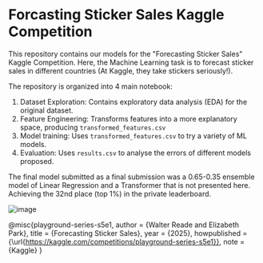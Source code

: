 # Forcasting Sticker Sales Kaggle Competition

This repository contains our models for the "Forecasting Sticker Sales" Kaggle Competition. Here, the Machine Learning task is to forecast sticker sales in different countries (At Kaggle, they take stickers seriously!).

The repository is organized into 4 main notebook:

1. Dataset Exploration: Contains exploratory data analysis (EDA) for the original dataset. 
2. Feature Engineering: Transforms features into a more explanatory space, producing `transformed_features.csv`
3. Model training: Uses `transformed_features.csv` to try a variety of ML models.
4. Evaluation: Uses `results.csv` to analyse the errors of different models proposed.

The final model submitted as a final submission was a 0.65-0.35 ensemble model of Linear Regression and a Transformer that is not presented here. Achieving the 32nd place (top 1%) in the private leaderboard.

![image](https://github.com/user-attachments/assets/62ae56a1-c2ec-4f2d-879e-6c7de0593d8e)

@misc{playground-series-s5e1,
    author = {Walter Reade and Elizabeth Park},
    title = {Forecasting Sticker Sales},
    year = {2025},
    howpublished = {\url{https://kaggle.com/competitions/playground-series-s5e1}},
    note = {Kaggle}
}
